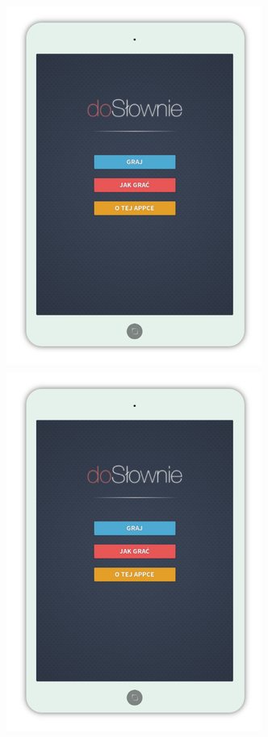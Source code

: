 <div style="text-align:center"><img src ="https://raw.githubusercontent.com/anatol-karlinski/doSlownie/master/doSlownie.png" /></div>

<p align="center">
  <img src ="https://raw.githubusercontent.com/anatol-karlinski/doSlownie/master/doSlownie.png" />
</p>
